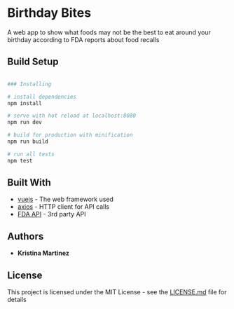 # Birthday Bites

A web app to show what foods may not be the best to eat around your birthday according to FDA reports about food recalls



## Build Setup

``` bash

### Installing

# install dependencies
npm install

# serve with hot reload at localhost:8080
npm run dev

# build for production with minification
npm run build

# run all tests
npm test
```


## Built With

* [vuejs](https://vuejs.org/v2/guide/) - The web framework used
* [axios](https://maven.apache.org/) - HTTP client for API calls
* [FDA API](https://open.fda.gov/api/) - 3rd party API 


## Authors

* **Kristina Martinez**

## License

This project is licensed under the MIT License - see the [LICENSE.md](LICENSE.md) file for details
